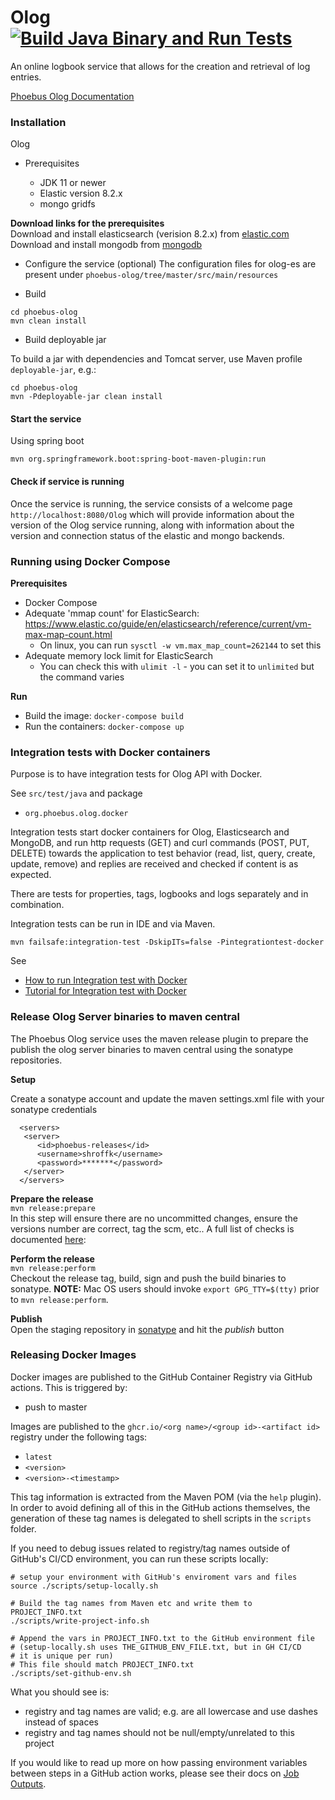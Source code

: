 # Olog   [![Build Java Binary and Run Tests](https://github.com/Olog/phoebus-olog/actions/workflows/java-build-and-test.yml/badge.svg)](https://github.com/Olog/phoebus-olog/actions/workflows/java-build-and-test.yml)

An online logbook service that allows for the creation and retrieval of log entries.

[Phoebus Olog Documentation](https://olog.readthedocs.io/)

### Installation
Olog 

* Prerequisites

  * JDK 11 or newer
  * Elastic version 8.2.x
  * mongo gridfs


 **Download links for the prerequisites**   
 Download and install elasticsearch (verision 8.2.x) from [elastic.com](https://www.elastic.co/downloads/past-releases/elasticsearch-8-2-3)    
 Download and install mongodb from [mongodb](https://www.mongodb.com/download-center/community)    
  
  
* Configure the service (optional)
The configuration files for olog-es are present under `phoebus-olog/tree/master/src/main/resources` 


* Build 
```
cd phoebus-olog
mvn clean install
``` 

* Build deployable jar

To build a jar with dependencies and Tomcat server, use Maven profile `deployable-jar`, e.g.:
```
cd phoebus-olog
mvn -Pdeployable-jar clean install
```

#### Start the service  

Using spring boot  

```
mvn org.springframework.boot:spring-boot-maven-plugin:run
```

#### Check if service is running

Once the service is running, the service consists of a welcome page `http://localhost:8080/Olog` 
which will provide information about the version of the Olog service running,
along with information about the version and connection status of the elastic and mongo
backends.

### Running using Docker Compose

**Prerequisites**

* Docker Compose
* Adequate 'mmap count' for ElasticSearch: https://www.elastic.co/guide/en/elasticsearch/reference/current/vm-max-map-count.html
  * On linux, you can run `sysctl -w vm.max_map_count=262144` to set this
* Adequate memory lock limit for ElasticSearch
  * You can check this with `ulimit -l` - you can set it to `unlimited` but the command varies

**Run**

* Build the image: `docker-compose build`
* Run the containers: `docker-compose up`

### Integration tests with Docker containers

Purpose is to have integration tests for Olog API with Docker.

See `src/test/java` and package
* `org.phoebus.olog.docker`

Integration tests start docker containers for Olog, Elasticsearch and MongoDB, and run http requests (GET) and curl commands (POST, PUT, DELETE) towards the application to test behavior (read, list, query, create, update, remove) and replies are received and checked if content is as expected.

There are tests for properties, tags, logbooks and logs separately and in combination.

Integration tests can be run in IDE and via Maven.

```
mvn failsafe:integration-test -DskipITs=false -Pintegrationtest-docker
```

See
* [How to run Integration test with Docker](src/test/resources/INTEGRATIONTEST_DOCKER_RUN.md)
* [Tutorial for Integration test with Docker](src/test/resources/INTEGRATIONTEST_DOCKER_TUTORIAL.md)

### Release Olog Server binaries to maven central

The Phoebus Olog service uses the maven release plugin to prepare the publish the olog server binaries to maven central
using the sonatype repositories.

**Setup**

Create a sonatype account and update the maven settings.xml file with your sonatype credentials

```
  <servers>
   <server>
      <id>phoebus-releases</id>
      <username>shroffk</username>
      <password>*******</password>
   </server>
  </servers>
```

**Prepare the release**  
`mvn release:prepare`  
In this step will ensure there are no uncommitted changes, ensure the versions number are correct, tag the scm, etc..
A full list of checks is documented [here](https://maven.apache.org/maven-release/maven-release-plugin/examples/prepare-release.html):

**Perform the release**  
`mvn release:perform`  
Checkout the release tag, build, sign and push the build binaries to sonatype.
**NOTE:** Mac OS users should invoke `export GPG_TTY=$(tty)` prior to `mvn release:perform`.

**Publish**  
Open the staging repository in [sonatype](https://s01.oss.sonatype.org/#stagingRepositories) and hit the *publish* button

### Releasing Docker Images

Docker images are published to the GitHub Container Registry via GitHub actions. This is triggered by:
  - push to master
  
Images are published to the `ghcr.io/<org name>/<group id>-<artifact id>` registry under the following tags:
  - `latest`
  - `<version>`
  - `<version>-<timestamp>`

This tag information is extracted from the Maven POM (via the `help` plugin). In order to avoid defining all of this 
in the GitHub actions themselves, the generation of these tag names is delegated to shell scripts in the `scripts` folder. 

If you need to debug issues related to registry/tag names outside of GitHub's CI/CD environment, 
you can run these scripts locally:

```
# setup your environment with GitHub's enviroment vars and files
source ./scripts/setup-locally.sh

# Build the tag names from Maven etc and write them to PROJECT_INFO.txt
./scripts/write-project-info.sh

# Append the vars in PROJECT_INFO.txt to the GitHub environment file 
# (setup-locally.sh uses THE_GITHUB_ENV_FILE.txt, but in GH CI/CD 
# it is unique per run)
# This file should match PROJECT_INFO.txt
./scripts/set-github-env.sh
```

What you should see is:
  - registry and tag names are valid; e.g. are all lowercase and use dashes instead of spaces
  - registry and tag names should not be null/empty/unrelated to this project

If you would like to read up more on how passing environment variables between steps in a GitHub action works, 
please see their docs on [Job Outputs](https://docs.github.com/en/actions/using-jobs/defining-outputs-for-jobs). 
